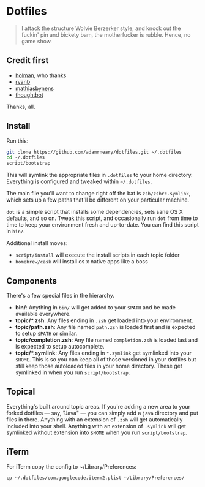 # Dotfiles

> I attack the structure Wolvie Berzerker style, and knock out the fuckin' pin and bickety bam, the motherfucker is rubble. Hence, no game show.

## Credit first

* [holman](https://github.com/holman/dotfiles), who thanks
* [ryanb](http://github.com/ryanb/dotfiles)
* [mathiasbynens](https://github.com/mathiasbynens/dotfiles)
* [thoughtbot](https://github.com/thoughtbot/dotfiles)

Thanks, all.

## Install

Run this:

```sh
git clone https://github.com/adamrneary/dotfiles.git ~/.dotfiles
cd ~/.dotfiles
script/bootstrap
```

This will symlink the appropriate files in `.dotfiles` to your home directory.
Everything is configured and tweaked within `~/.dotfiles`.

The main file you'll want to change right off the bat is `zsh/zshrc.symlink`,
which sets up a few paths that'll be different on your particular machine.

`dot` is a simple script that installs some dependencies, sets sane OS X
defaults, and so on. Tweak this script, and occasionally run `dot` from
time to time to keep your environment fresh and up-to-date. You can find
this script in `bin/`.

Additional install moves:

* `script/install` will execute the install scripts in each topic folder
* `homebrew/cask` will install os x native apps like a boss

## Components

There's a few special files in the hierarchy.

- **bin/**: Anything in `bin/` will get added to your `$PATH` and be made
  available everywhere.
- **topic/\*.zsh**: Any files ending in `.zsh` get loaded into your
  environment.
- **topic/path.zsh**: Any file named `path.zsh` is loaded first and is
  expected to setup `$PATH` or similar.
- **topic/completion.zsh**: Any file named `completion.zsh` is loaded
  last and is expected to setup autocomplete.
- **topic/\*.symlink**: Any files ending in `*.symlink` get symlinked into
  your `$HOME`. This is so you can keep all of those versioned in your dotfiles
  but still keep those autoloaded files in your home directory. These get
  symlinked in when you run `script/bootstrap`.

## Topical

Everything's built around topic areas. If you're adding a new area to your
forked dotfiles — say, "Java" — you can simply add a `java` directory and put
files in there. Anything with an extension of `.zsh` will get automatically
included into your shell. Anything with an extension of `.symlink` will get
symlinked without extension into `$HOME` when you run `script/bootstrap`.

## iTerm

For iTerm copy the config to ~/Library/Preferences:

`cp ~/.dotfiles/com.googlecode.iterm2.plist ~/Library/Preferences/`

